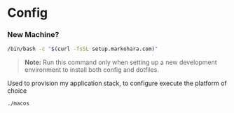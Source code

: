 # Config

### New Machine?
```bash
/bin/bash -c "$(curl -fsSL setup.markohara.com)"
```

> **Note:** Run this command only when setting up a new development environment to install both config and dotfiles.

Used to provision my application stack, to configure execute the platform of choice

```bash
./macos
```